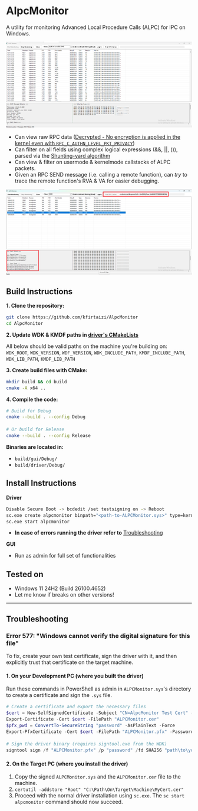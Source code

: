 # AlpcMonitor

A utility for monitoring Advanced Local Procedure Calls (ALPC) for IPC on Windows.  

![AlpcMonitor GUI Screenshot](docs/images/alpcmonitor-gui.png)

* Can view raw RPC data ([Decrypted - No encryption is applied in the kernel even with `RPC_C_AUTHN_LEVEL_PKT_PRIVACY`](https://learn.microsoft.com/en-us/windows/win32/rpc/authentication-level-constants#RPC_C_AUTHN_LEVEL_PKT_PRIVACY))
* Can filter on all fields using complex logical expressions (&&, ||, ()), parsed via the [Shunting-yard algorithm](https://en.wikipedia.org/wiki/Shunting_yard_algorithm)
* Can view & filter on usermode & kernelmode callstacks of ALPC packets.
* Given an RPC SEND message (i.e. calling a remote function), can _try_ to trace the remote function's RVA & VA for easier debugging.  

![Callstack and RPC Callee](docs/images/callstack-and-rpc-callee.png)

## Build Instructions

**1. Clone the repository:**
```bash
git clone https://github.com/kfirtaizi/AlpcMonitor
cd AlpcMonitor
```

**2. Update WDK & KMDF paths in [driver's CMakeLists](https://github.com/kfirtaizi/AlpcMonitor/blob/main/driver/CMakeLists.txt)**  
  
All below should be valid paths on the machine you're building on:  
`WDK_ROOT`, `WDK_VERSION`, `WDF_VERSION`, `WDK_INCLUDE_PATH`, `KMDF_INCLUDE_PATH`, `WDK_LIB_PATH`, `KMDF_LIB_PATH`

**3. Create build files with CMake:**
```bash
mkdir build && cd build
cmake -A x64 ..
```

**4. Compile the code:**
```bash
# Build for Debug
cmake --build . --config Debug

# Or build for Release
cmake --build . --config Release
```

**Binaries are located in:**
* `build/gui/Debug/`
* `build/driver/Debug/`

## Install Instructions

**Driver**
```bash
Disable Secure Boot -> bcdedit /set testsigning on -> Reboot
sc.exe create alpcmonitor binpath="<path-to-ALPCMonitor.sys>" type=kernel
sc.exe start alpcmonitor
```

* **In case of errors running the driver refer to** [Troubleshooting](#troubleshooting)

**GUI**
* Run as admin for full set of functionalities

## Tested on
* Windows 11 24H2 (Build 26100.4652)
* Let me know if breaks on other versions!

---
## Troubleshooting

### Error 577: "Windows cannot verify the digital signature for this file"
To fix, create your own test certificate, sign the driver with it, and then explicitly trust that certificate on the target machine.

#### 1. On your Development PC (where you built the driver)
Run these commands in PowerShell as admin in `ALPCMonitor.sys`'s directory to create a certificate and sign the `.sys` file.
```powershell
# Create a certificate and export the necessary files
$cert = New-SelfSignedCertificate -Subject "CN=AlpcMonitor Test Cert" -Type CodeSigningCert
Export-Certificate -Cert $cert -FilePath "ALPCMonitor.cer"
$pfx_pwd = ConvertTo-SecureString "password" -AsPlainText -Force
Export-PfxCertificate -Cert $cert -FilePath "ALPCMonitor.pfx" -Password $pfx_pwd

# Sign the driver binary (requires signtool.exe from the WDK)
signtool sign /f "ALPCMonitor.pfx" /p "password" /fd SHA256 "path\to\your\build\driver\Debug\ALPCMonitor.sys"
```

#### 2. On the Target PC (where you install the driver)
1. Copy the signed `ALPCMonitor.sys` and the `ALPCMonitor.cer` file to the machine.
2. `certutil -addstore "Root" "C:\Path\On\Target\Machine\MyCert.cer"`
3. Proceed with the normal driver installation using `sc.exe`. The `sc start alpcmonitor` command should now succeed.
